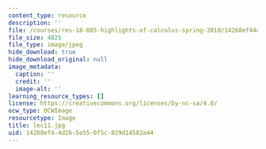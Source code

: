 ```yaml
---
content_type: resource
description: ''
file: /courses/res-18-005-highlights-of-calculus-spring-2010/14268ef44d265e550f5c829d14582a44_lec11.jpg
file_size: 4825
file_type: image/jpeg
hide_download: true
hide_download_original: null
image_metadata:
  caption: ''
  credit: ''
  image-alt: ''
learning_resource_types: []
license: https://creativecommons.org/licenses/by-nc-sa/4.0/
ocw_type: OCWImage
resourcetype: Image
title: lec11.jpg
uid: 14268ef4-4d26-5e55-0f5c-829d14582a44
---
```

